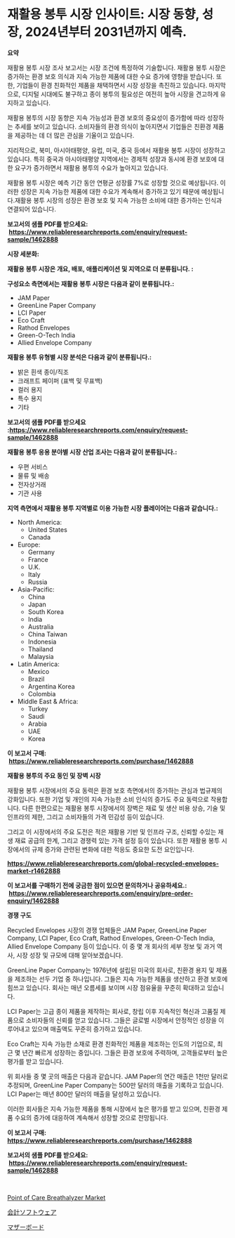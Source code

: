 <p><h1>재활용 봉투 시장 인사이트: 시장 동향, 성장, 2024년부터 2031년까지 예측.</h1></p><p><strong>요약</strong></p>
<p><p>재활용 봉투 시장 조사 보고서는 시장 조건에 특정하여 기술합니다. 재활용 봉투 시장은 증가하는 환경 보호 의식과 지속 가능한 제품에 대한 수요 증가에 영향을 받습니다. 또한, 기업들이 환경 친화적인 제품을 채택하면서 시장 성장을 촉진하고 있습니다. 마지막으로, 디지털 시대에도 불구하고 종이 봉투의 필요성은 여전히 높아 시장을 견고하게 유지하고 있습니다.</p><p>재활용 봉투의 시장 동향은 지속 가능성과 환경 보호의 중요성이 증가함에 따라 성장하는 추세를 보이고 있습니다. 소비자들의 환경 의식이 높아지면서 기업들은 친환경 제품을 제공하는 데 더 많은 관심을 기울이고 있습니다.</p><p>지리적으로, 북미, 아시아태평양, 유럽, 미국, 중국 등에서 재활용 봉투 시장이 성장하고 있습니다. 특히 중국과 아시아태평양 지역에서는 경제적 성장과 동시에 환경 보호에 대한 요구가 증가하면서 재활용 봉투의 수요가 높아지고 있습니다.</p><p>재활용 봉투 시장은 예측 기간 동안 연평균 성장률 7%로 성장할 것으로 예상됩니다. 이러한 성장은 지속 가능한 제품에 대한 수요가 계속해서 증가하고 있기 때문에 예상됩니다.재활용 봉투 시장의 성장은 환경 보호 및 지속 가능한 소비에 대한 증가하는 인식과 연결되어 있습니다.</p></p>
<p><strong>보고서의 샘플 PDF를 받으세요: &nbsp;<a href="https://www.reliableresearchreports.com/enquiry/request-sample/1462888">https://www.reliableresearchreports.com/enquiry/request-sample/1462888</a></strong></p>
<p><strong>시장 세분화:</strong></p>
<p><strong> 재활용 봉투 시장은 개요, 배포, 애플리케이션 및 지역으로 더 분류됩니다. :</strong></p>
<p><strong>구성요소 측면에서는 재활용 봉투 시장은 다음과 같이 분류됩니다.:</strong></p>
<p><ul><li>JAM Paper</li><li>GreenLine Paper Company</li><li>LCI Paper</li><li>Eco Craft</li><li>Rathod Envelopes</li><li>Green-O-Tech India</li><li>Allied Envelope Company</li></ul></p>
<p><strong> 재활용 봉투 유형별 시장 분석은 다음과 같이 분류됩니다.:</strong></p>
<p><ul><li>밝은 흰색 종이/직조</li><li>크래프트 페이퍼 (표백 및 무표백)</li><li>컬러 용지</li><li>특수 용지</li><li>기타</li></ul></p>
<p><strong>보고서의 샘플 PDF를 받으세요 :<a href="https://www.reliableresearchreports.com/enquiry/request-sample/1462888">https://www.reliableresearchreports.com/enquiry/request-sample/1462888</a></strong></p>
<p><strong> 재활용 봉투 응용 분야별 시장 산업 조사는 다음과 같이 분류됩니다.:</strong></p>
<p><ul><li>우편 서비스</li><li>물류 및 배송</li><li>전자상거래</li><li>기관 사용</li></ul></p>
<p><strong>지역 측면에서 재활용 봉투 지역별로 이용 가능한 시장 플레이어는 다음과 같습니다.:</strong></p>
<p><ul>
    <li>
        North America:
        <ul>
            <li>United States</li>
            <li>Canada</li>
        </ul>
    </li>
    <li>
        Europe:
        <ul>
            <li>Germany</li>
            <li>France</li>
            <li>U.K.</li>
            <li>Italy</li>
            <li>Russia</li>
        </ul>
    </li>
    <li>
        Asia-Pacific:
        <ul>
            <li>China</li>
            <li>Japan</li>
            <li>South Korea</li>
            <li>India</li>
            <li>Australia</li>
            <li>China Taiwan</li>
            <li>Indonesia</li>
            <li>Thailand</li>
            <li>Malaysia</li>
        </ul>
    </li>
    <li>
        Latin America:
        <ul>
            <li>Mexico</li>
            <li>Brazil</li>
            <li>Argentina Korea</li>
            <li>Colombia</li>
        </ul>
    </li>
    <li>
        Middle East & Africa:
        <ul>
            <li>Turkey</li>
            <li>Saudi</li>
            <li>Arabia</li>
            <li>UAE</li>
            <li>Korea</li>
        </ul>
    </li>
    </ul></p>
<p><strong>이 보고서 구매: &nbsp;<a href="https://www.reliableresearchreports.com/purchase/1462888">https://www.reliableresearchreports.com/purchase/1462888</a></strong></p>
<p><strong>재활용 봉투의 주요 동인 및 장벽 시장</strong></p>
<p><p>재활용 봉투 시장에서의 주요 동력은 환경 보호 측면에서의 증가하는 관심과 법규제의 강화입니다. 또한 기업 및 개인의 지속 가능한 소비 인식의 증가도 주요 동력으로 작용합니다. 다른 한편으로는 재활용 봉투 시장에서의 장벽은 재료 및 생산 비용 상승, 기술 및 인프라의 제한, 그리고 소비자들의 가격 민감성 등이 있습니다.</p><p>그리고 이 시장에서의 주요 도전은 적은 재활용 기반 및 인프라 구조, 신뢰할 수있는 재생 재료 공급의 한계, 그리고 경쟁력 있는 가격 설정 등이 있습니다. 또한 재활용 봉투 시장에서의 규제 증가와 관련된 변화에 대한 적응도 중요한 도전 요인입니다.</p></p>
<p><strong><a href="https://www.reliableresearchreports.com/global-recycled-envelopes-market-r1462888">https://www.reliableresearchreports.com/global-recycled-envelopes-market-r1462888</a></strong></p>
<p><strong>이 보고서를 구매하기 전에 궁금한 점이 있으면 문의하거나 공유하세요.: &nbsp;<a href="https://www.reliableresearchreports.com/enquiry/pre-order-enquiry/1462888">https://www.reliableresearchreports.com/enquiry/pre-order-enquiry/1462888</a></strong></p>
<p><strong>경쟁 구도</strong></p>
<p><p>Recycled Envelopes 시장의 경쟁 업체들은 JAM Paper, GreenLine Paper Company, LCI Paper, Eco Craft, Rathod Envelopes, Green-O-Tech India, Allied Envelope Company 등이 있습니다. 이 중 몇 개 회사의 세부 정보 및 과거 역사, 시장 성장 및 규모에 대해 알아보겠습니다.</p><p>GreenLine Paper Company는 1976년에 설립된 미국의 회사로, 친환경 용지 및 제품을 제조하는 선두 기업 중 하나입니다. 그들은 지속 가능한 제품을 생산하고 환경 보호에 힘쓰고 있습니다. 회사는 매년 오름세를 보이며 시장 점유율을 꾸준히 확대하고 있습니다.</p><p>LCI Paper는 고급 종이 제품을 제작하는 회사로, 창립 이후 지속적인 혁신과 고품질 제품으로 소비자들의 신뢰를 얻고 있습니다. 그들은 글로벌 시장에서 안정적인 성장을 이루어내고 있으며 매출액도 꾸준히 증가하고 있습니다.</p><p>Eco Craft는 지속 가능한 소재로 환경 친화적인 제품을 제조하는 인도의 기업으로, 최근 몇 년간 빠르게 성장하는 중입니다. 그들은 환경 보호에 주력하며, 고객들로부터 높은 평가를 받고 있습니다.</p><p>위 회사들 중 몇 곳의 매출은 다음과 같습니다. JAM Paper의 연간 매출은 1천만 달러로 추정되며, GreenLine Paper Company는 500만 달러의 매출을 기록하고 있습니다. LCI Paper는 매년 800만 달러의 매출을 달성하고 있습니다.</p><p>이러한 회사들은 지속 가능한 제품을 통해 시장에서 높은 평가를 받고 있으며, 친환경 제품 수요의 증가에 대응하여 계속해서 성장할 것으로 전망됩니다.</p></p>
<p><strong>이 보고서 구매: &nbsp; <a href="https://www.reliableresearchreports.com/purchase/1462888">https://www.reliableresearchreports.com/purchase/1462888</a></strong></p>
<p><strong>보고서의 샘플 PDF를 받으세요: &nbsp;<a href="https://www.reliableresearchreports.com/enquiry/request-sample/1462888">https://www.reliableresearchreports.com/enquiry/request-sample/1462888</a></strong><strong></strong></p>
<p>&nbsp;</p>
<p><p><a href="https://picayune-night-cbd.notion.site/Point-of-Care-Breathalyzer-Market-Insight-Market-Trends-Growth-Forecasted-from-2024-TO-2031-1846dbb52f6844768c3d249992a1bf95">Point of Care Breathalyzer Market</a></p><p><a href="https://medium.com/@keithpiper1905/%E4%BC%9A%E8%A8%88%E3%82%BD%E3%83%95%E3%83%88%E3%82%A6%E3%82%A7%E3%82%A2%E5%B8%82%E5%A0%B4%E5%88%86%E6%9E%90-%E3%81%9D%E3%81%AEcagr-%E5%B8%82%E5%A0%B4%E3%82%BB%E3%82%B0%E3%83%A1%E3%83%B3%E3%83%86%E3%83%BC%E3%82%B7%E3%83%A7%E3%83%B3-%E3%81%8A%E3%82%88%E3%81%B3%E3%82%B0%E3%83%AD%E3%83%BC%E3%83%90%E3%83%AB%E6%A5%AD%E7%95%8C%E6%A6%82%E8%A6%81-36f1bf9c4b70">会計ソフトウェア</a></p><p><a href="https://medium.com/@magalirtiz2005/%E3%83%9E%E3%82%B6%E3%83%BC%E3%83%9C%E3%83%BC%E3%83%89%E5%B8%82%E5%A0%B4%E3%81%AF-2021%E5%B9%B4%E3%81%BE%E3%81%A7%E3%81%AE%E5%B8%82%E5%A0%B4%E3%82%B7%E3%82%A7%E3%82%A2-%E3%82%B5%E3%82%A4%E3%82%BA-%E3%81%8A%E3%82%88%E3%81%B3%E4%BA%88%E6%B8%AC%E3%82%92%E9%87%8D%E7%82%B9%E3%81%AB%E7%BD%AE%E3%81%84%E3%81%A6%E3%81%84%E3%81%BE%E3%81%99-6625e010ea11">マザーボード</a></p></p>
